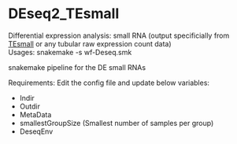 # DEseq2_TEsmall
Differential expression analysis: small RNA (output specificially from <a href="https://github.com/mhammell-laboratory/TEsmall">TEsmall</a> or any tubular raw expression count data)
<br>
Usages: snakemake -s wf-Deseq.smk 

snakemake pipeline for the DE small RNAs

Requirements:
Edit the config file and update below variables:
-   Indir
-   Outdir
-   MetaData
-   smallestGroupSize (Smallest number of samples per group)
-   DeseqEnv
